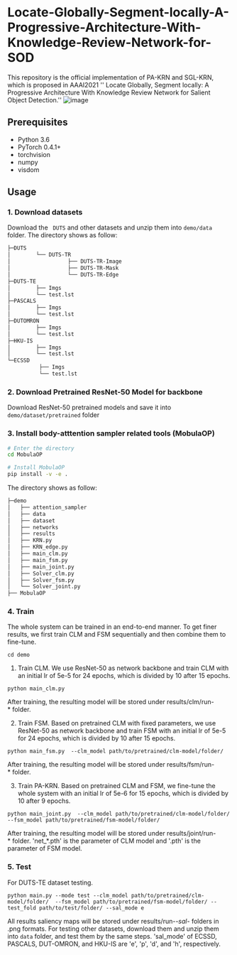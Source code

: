 # Locate-Globally-Segment-locally-A-Progressive-Architecture-With-Knowledge-Review-Network-for-SOD
This repository is the official implementation of PA-KRN and SGL-KRN, which is proposed in AAAI2021 '' Locate Globally, Segment locally: A Progressive Architecture With Knowledge Review Network for Salient Object Detection.''
![image](https://user-images.githubusercontent.com/42328490/109591578-ba656100-7b48-11eb-8419-d258e20ed9d0.png)

## Prerequisites
- Python 3.6
- PyTorch 0.4.1+
- torchvision
- numpy
- visdom

## Usage
### 1. Download datasets
Download the ` DUTS`  and other datasets and unzip them into `demo/data` folder.
The directory shows as follow:
```bash
├─DUTS
│        └── DUTS-TR
│                  ├── DUTS-TR-Image
│                  ├── DUTS-TR-Mask
│                  └── DUTS-TR-Edge
├─DUTS-TE
│        ├── Imgs
│        └── test.lst
├─PASCALS
│        ├── Imgs
│        └── test.lst
├─DUTOMRON
│        ├── Imgs
│        └── test.lst
├─HKU-IS
│        ├── Imgs
│        └── test.lst
└─ECSSD
          ├── Imgs
          └── test.lst
```
### 2. Download Pretrained ResNet-50 Model for backbone
Download ResNet-50 pretrained models and save it into `demo/dataset/pretrained` folder

### 3. Install body-atttention sampler related tools (MobulaOP)
```bash
# Enter the directory
cd MobulaOP

# Install MobulaOP
pip install -v -e .
```

The directory shows as follow:
```bash
├─demo
│   ├── attention_sampler
│   ├── data
│   ├── dataset
│   ├── networks
│   ├── results
│   ├── KRN.py
│   ├── KRN_edge.py
│   ├── main_clm.py
│   ├── main_fsm.py
│   ├── main_joint.py
│   ├── Solver_clm.py
│   ├── Solver_fsm.py
│   └── Solver_joint.py
├── MobulaOP
```

### 4. Train
The whole system can be trained in an end-to-end manner. To get finer results, we first train CLM and FSM sequentially and then combine them to fine-tune. 
```
cd demo
```
1. Train CLM. We use ResNet-50 as network backbone and train CLM with an initial lr of 5e-5 for 24 epochs, which is divided by 10 after 15 epochs.
```
python main_clm.py
```
After training, the resulting model will be stored under results/clm/run-* folder.

2. Train FSM. Based on pretrained CLM with fixed parameters, we use ResNet-50 as network backbone and train FSM with an initial lr of 5e-5 for 24 epochs, which is divided by 10 after 15 epochs.
```
python main_fsm.py  --clm_model path/to/pretrained/clm-model/folder/
```
After training, the resulting model will be stored under results/fsm/run-* folder.

3. Train PA-KRN. Based on pretrained CLM and FSM, we fine-tune the whole system with an initial lr of 5e-6 for 15 epochs, which is divided by 10 after 9 epochs.
```
python main_joint.py  --clm_model path/to/pretrained/clm-model/folder/  --fsm_model path/to/pretrained/fsm-model/folder/
```
After training, the resulting model will be stored under results/joint/run-* folder. 'net_\*.pth' is the parameter of CLM model and '.pth' is the parameter of FSM model.


### 5. Test
For DUTS-TE dataset testing.
```
python main.py --mode test --clm_model path/to/pretrained/clm-model/folder/  --fsm_model path/to/pretrained/fsm-model/folder/ --test_fold path/to/test/folder/ --sal_mode e
```
All results saliency maps will be stored under results/run-*-sal-* folders in .png formats. For testing other datasets, download them and unzip them into `data` folder, and test them by the same steps. 'sal_mode' of ECSSD, PASCALS, DUT-OMRON, and HKU-IS are 'e', 'p', 'd', and 'h', respectively.
